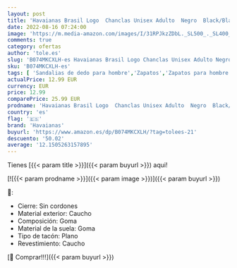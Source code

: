 ```yaml
---
layout: post
title: 'Havaianas Brasil Logo  Chanclas Unisex Adulto  Negro  Black/Black 850   41/42 EU'
date: 2022-08-16 07:24:00
image: 'https://m.media-amazon.com/images/I/31RPJkzZDbL._SL500_._SL400_.jpg'
comments: true
category: ofertas
author: 'tole.es'
slug: 'B074MKCXLH-es Havaianas Brasil Logo Chanclas Unisex Adulto Negro...'
sku: 'B074MKCXLH-es'
tags: [ 'Sandalias de dedo para hombre','Zapatos','Zapatos para hombre','Zapatos y complementos','chanclas','havaianas','🇪🇸', ]
actualPrice: 12.99 EUR
currency: EUR
price: 12.99
comparePrice: 25.99 EUR
prodname: 'Havaianas Brasil Logo  Chanclas Unisex Adulto  Negro  Black/Black 850   41/42 EU'
country: 'es'
flag: '🇪🇸'
brand: 'Havaianas'
buyurl: 'https://www.amazon.es/dp/B074MKCXLH/?tag=tolees-21'
descuento: '50.02'
average: '12.1505263157895'
---
```


Tienes [{{< param title >}}]({{< param buyurl >}}) aqui!

[![{{< param prodname >}}]({{< param image >}})]({{< param buyurl >}})

🔎:

- Cierre: Sin cordones
- Material exterior: Caucho
- Composición: Goma
- Material de la suela: Goma
- Tipo de tacón: Plano
- Revestimiento: Caucho

[🛒 Comprar!!!]({{< param buyurl >}})
